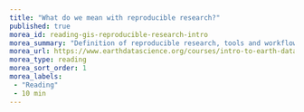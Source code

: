 ```yaml
---
title: "What do we mean with reproducible research?"
published: true
morea_id: reading-gis-reproducible-research-intro
morea_summary: "Definition of reproducible research, tools and workflows"
morea_url: https://www.earthdatascience.org/courses/intro-to-earth-data-science/open-reproducible-science/get-started-open-reproducible-science/
morea_type: reading
morea_sort_order: 1
morea_labels:
 - "Reading"
 - 10 min
---
```


